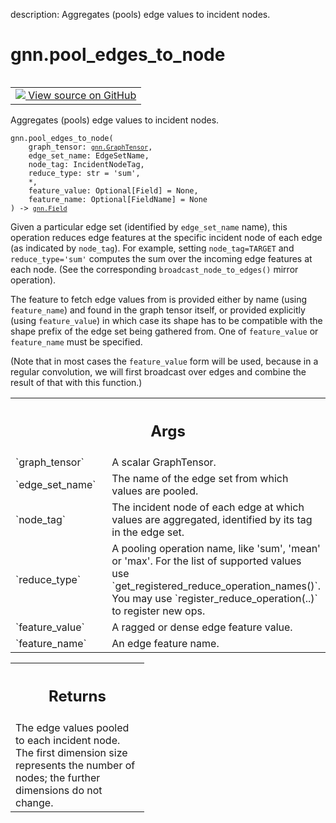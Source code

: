 description: Aggregates (pools) edge values to incident nodes.

<div itemscope itemtype="http://developers.google.com/ReferenceObject">
<meta itemprop="name" content="gnn.pool_edges_to_node" />
<meta itemprop="path" content="Stable" />
</div>

# gnn.pool_edges_to_node

<!-- Insert buttons and diff -->

<table class="tfo-notebook-buttons tfo-api nocontent" align="left">
<td>
  <a target="_blank" href="https://github.com/tensorflow/gnn/tree/master/tensorflow_gnn/graph/graph_tensor_ops.py#L83-L136">
    <img src="https://www.tensorflow.org/images/GitHub-Mark-32px.png" />
    View source on GitHub
  </a>
</td>
</table>



Aggregates (pools) edge values to incident nodes.

<pre class="devsite-click-to-copy prettyprint lang-py tfo-signature-link">
<code>gnn.pool_edges_to_node(
    graph_tensor: <a href="../gnn/GraphTensor.md"><code>gnn.GraphTensor</code></a>,
    edge_set_name: EdgeSetName,
    node_tag: IncidentNodeTag,
    reduce_type: str = &#x27;sum&#x27;,
    *,
    feature_value: Optional[Field] = None,
    feature_name: Optional[FieldName] = None
) -> <a href="../gnn/Field.md"><code>gnn.Field</code></a>
</code></pre>



<!-- Placeholder for "Used in" -->

Given a particular edge set (identified by `edge_set_name` name), this
operation reduces edge features at the specific incident node of each edge (as
indicated by `node_tag`). For example, setting `node_tag=TARGET` and
`reduce_type='sum'` computes the sum over the incoming edge features at each
node. (See the corresponding `broadcast_node_to_edges()` mirror operation).

The feature to fetch edge values from is provided either by name (using
`feature_name`) and found in the graph tensor itself, or provided explicitly
(using `feature_value`) in which case its shape has to be compatible with the
shape prefix of the edge set being gathered from. One of `feature_value`
or `feature_name` must be specified.

(Note that in most cases the `feature_value` form will be used, because in a
regular convolution, we will first broadcast over edges and combine the result
of that with this function.)

<!-- Tabular view -->
 <table class="responsive fixed orange">
<colgroup><col width="214px"><col></colgroup>
<tr><th colspan="2"><h2 class="add-link">Args</h2></th></tr>

<tr>
<td>
`graph_tensor`
</td>
<td>
A scalar GraphTensor.
</td>
</tr><tr>
<td>
`edge_set_name`
</td>
<td>
The name of the edge set from which values are pooled.
</td>
</tr><tr>
<td>
`node_tag`
</td>
<td>
The incident node of each edge at which values are aggregated,
identified by its tag in the edge set.
</td>
</tr><tr>
<td>
`reduce_type`
</td>
<td>
A pooling operation name, like 'sum', 'mean' or 'max'. For the
list of supported values use `get_registered_reduce_operation_names()`.
You may use `register_reduce_operation(..)` to register new ops.
</td>
</tr><tr>
<td>
`feature_value`
</td>
<td>
A ragged or dense edge feature value.
</td>
</tr><tr>
<td>
`feature_name`
</td>
<td>
An edge feature name.
</td>
</tr>
</table>



<!-- Tabular view -->
 <table class="responsive fixed orange">
<colgroup><col width="214px"><col></colgroup>
<tr><th colspan="2"><h2 class="add-link">Returns</h2></th></tr>
<tr class="alt">
<td colspan="2">
The edge values pooled to each incident node. The first dimension size
represents the number of nodes; the further dimensions do not change.
</td>
</tr>

</table>

